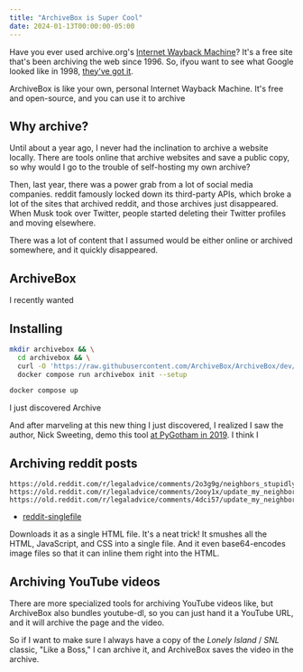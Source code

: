 ```yaml
---
title: "ArchiveBox is Super Cool"
date: 2024-01-13T00:00:00-05:00
---
```


Have you ever used archive.org's [Internet Wayback Machine](https://web.archive.org/)? It's a free site that's been archiving the web since 1996. So, ifyou want to see what Google looked like in 1998, [they've got it](https://web.archive.org/web/19981111184551/http://google.com/).

ArchiveBox is like your own, personal Internet Wayback Machine. It's free and open-source, and you can use it to archive

## Why archive?

Until about a year ago, I never had the inclination to archive a website locally. There are tools online that archive websites and save a public copy, so why would I go to the trouble of self-hosting my own archive?

Then, last year, there was a power grab from a lot of social media companies. reddit famously locked down its third-party APIs, which broke a lot of the sites that archived reddit, and those archives just disappeared. When Musk took over Twitter, people started deleting their Twitter profiles and moving elsewhere.

There was a lot of content that I assumed would be either online or archived somewhere, and it quickly disappeared.

## ArchiveBox

I recently wanted

## Installing

```bash
mkdir archivebox && \
  cd archivebox && \
  curl -O 'https://raw.githubusercontent.com/ArchiveBox/ArchiveBox/dev/docker-compose.yml' && \
  docker compose run archivebox init --setup
```

```bash
docker compose up
```

I just discovered Archive

And after marveling at this new thing I just discovered, I realized I saw the author, Nick Sweeting, demo this tool [at PyGotham in 2019](/retrospectives/pygotham-2019-notes/#archiving-the-internet-before-it-all-rots-away). I think I

## Archiving reddit posts

```text
https://old.reddit.com/r/legaladvice/comments/2o3g9g/neighbors_stupidly_caused_themselves_to_be/
https://old.reddit.com/r/legaladvice/comments/2ooy1x/update_my_neighbors_caused_themselves_to_be/
https://old.reddit.com/r/legaladvice/comments/4dci57/update_my_neighbors_caused_themselves_to_be/
```

- [reddit-singlefile](reddit-singlefile.html)

Downloads it as a single HTML file. It's a neat trick! It smushes all the HTML, JavaScript, and CSS into a single file. And it even base64-encodes image files so that it can inline them right into the HTML.

## Archiving YouTube videos

There are more specialized tools for archiving YouTube videos like, but ArchiveBox also bundles youtube-dl, so you can just hand it a YouTube URL, and it will archive the page and the video.

So if I want to make sure I always have a copy of the _Lonely Island_ / _SNL_ classic, "Like a Boss," I can archive it, and ArchiveBox saves the video in the archive.
